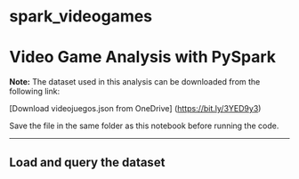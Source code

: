 # spark_videogames

# Video Game Analysis with PySpark

**Note:**
The dataset used in this analysis can be downloaded from the following link:

[Download videojuegos.json from OneDrive] (https://bit.ly/3YED9y3)

Save the file in the same folder as this notebook before running the code.

---

## Load and query the dataset
